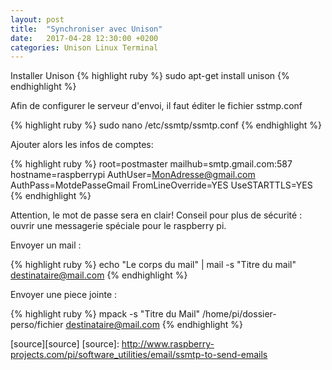 ```yaml
---
layout: post
title:  "Synchroniser avec Unison"
date:   2017-04-28 12:30:00 +0200
categories: Unison Linux Terminal 
---
```


Installer Unison
{% highlight ruby %}
sudo apt-get install unison
{% endhighlight %}

Afin de configurer le serveur d'envoi, il faut éditer le fichier sstmp.conf

{% highlight ruby %}
sudo nano /etc/ssmtp/ssmtp.conf 
{% endhighlight %}

Ajouter alors les infos de comptes:

{% highlight ruby %}
root=postmaster
mailhub=smtp.gmail.com:587
hostname=raspberrypi
AuthUser=MonAdresse@gmail.com
AuthPass=MotdePasseGmail
FromLineOverride=YES
UseSTARTTLS=YES
{% endhighlight %}

Attention, le mot de passe sera en clair! Conseil pour plus de sécurité : ouvrir une messagerie spéciale pour le raspberry pi.

Envoyer un mail :


{% highlight ruby %}
echo "Le corps du mail" | mail -s "Titre du mail" destinataire@mail.com
{% endhighlight %}


Envoyer une piece jointe :

{% highlight ruby %}
mpack -s "Titre du Mail" /home/pi/dossier-perso/fichier destinataire@mail.com
{% endhighlight %}





[source][source]
[source]: http://www.raspberry-projects.com/pi/software_utilities/email/ssmtp-to-send-emails


